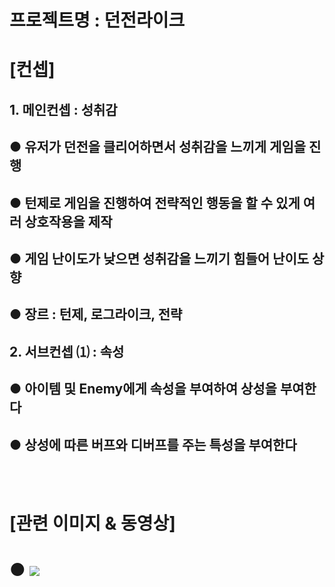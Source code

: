# 프로젝트명 : 던전라이크  
# [컨셉]  
## 1. 메인컨셉 :  성취감  
##  ● 유저가 던전을 클리어하면서 성취감을 느끼게 게임을 진행  
##  ● 턴제로 게임을 진행하여 전략적인 행동을 할 수 있게 여러 상호작용을 제작
##  ● 게임 난이도가 낮으면 성취감을 느끼기 힘들어 난이도 상향 
##  ● 장르 : 턴제, 로그라이크, 전략
## 2. 서브컨셉 ⑴ : 속성  
##  ● 아이템 및 Enemy에게 속성을 부여하여 상성을 부여한다
##  ● 상성에 따른 버프와 디버프를 주는 특성을 부여한다

<br><br>

# [관련 이미지 & 동영상]  
#  ● <img src = ",/bh_01.jpgbh_01.jpg">

